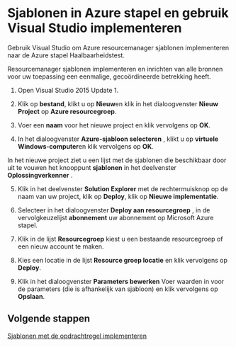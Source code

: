 <properties
    pageTitle="Sjablonen met Visual Studio Azure gestapelde implementeren | Microsoft Azure"
    description="Leer hoe u sjablonen met Visual Studio Azure gestapelde implementeren."
    services="azure-stack"
    documentationCenter=""
    authors="HeathL17"
    manager="byronr"
    editor=""/>

<tags
    ms.service="azure-stack"
    ms.workload="na"
    ms.tgt_pltfrm="na"
    ms.devlang="na"
    ms.topic="article"
    ms.date="09/26/2016"
    ms.author="helaw"/>

# <a name="deploy-templates-in-azure-stack-using-visual-studio"></a>Sjablonen in Azure stapel en gebruik Visual Studio implementeren

Gebruik Visual Studio om Azure resourcemanager sjablonen implementeren naar de Azure stapel Haalbaarheidstest.

Resourcemanager sjablonen implementeren en inrichten van alle bronnen voor uw toepassing een eenmalige, gecoördineerde betrekking heeft.

1.  Open Visual Studio 2015 Update 1.

2.  Klik op **bestand**, klikt u op **Nieuw**en klik in het dialoogvenster **Nieuw Project** op **Azure resourcegroep**.

3.  Voer een **naam** voor het nieuwe project en klik vervolgens op **OK**.

4.  In het dialoogvenster **Azure-sjabloon selecteren** , klikt u op **virtuele Windows-computer**en klik vervolgens op **OK**.

  In het nieuwe project ziet u een lijst met de sjablonen die beschikbaar door uit te vouwen het knooppunt **sjablonen** in het deelvenster **Oplossingverkenner** .

5.  Klik in het deelvenster **Solution Explorer** met de rechtermuisknop op de naam van uw project, klik op **Deploy**, klik op **Nieuwe implementatie**.

6.  Selecteer in het dialoogvenster **Deploy aan resourcegroep** , in de vervolgkeuzelijst **abonnement** uw abonnement op Microsoft Azure stapel.

7.  Klik in de lijst **Resourcegroep** kiest u een bestaande resourcegroep of een nieuw account te maken.

8.  Kies een locatie in de lijst **Resource groep locatie** en klik vervolgens op **Deploy**.

9.  Klik in het dialoogvenster **Parameters bewerken** Voer waarden in voor de parameters (die is afhankelijk van sjabloon) en klik vervolgens op **Opslaan**.

## <a name="next-steps"></a>Volgende stappen

[Sjablonen met de opdrachtregel implementeren](azure-stack-deploy-template-command-line.md)
